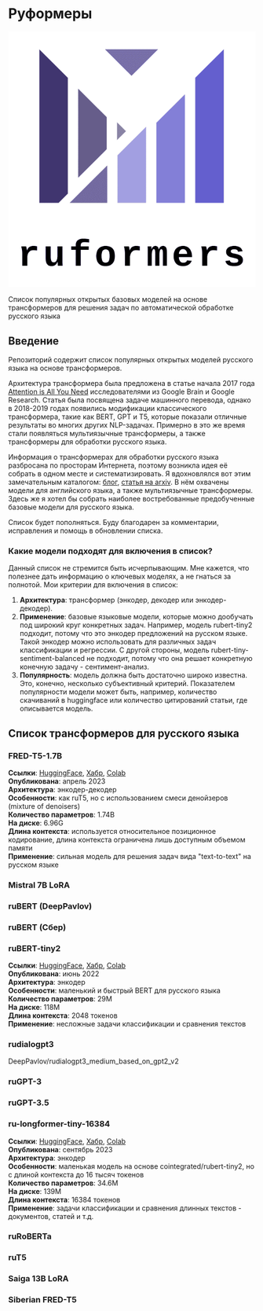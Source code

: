 # Руформеры

![logo_cr.png](logo_cr.png)  

Список популярных открытых базовых моделей на основе трансформеров для решения задач по автоматической обработке русского языка

## Введение

Репозиторий содержит список популярных открытых моделей русского языка на основе трансформеров.

Архитектура трансформера была предложена в статье начала 2017 года [Attention is All You Need](https://arxiv.org/abs/1706.03762) исследователями из Google Brain и Google Research. Статья была посвящена задаче машинного перевода, однако в 2018-2019 годах появились модификации классического трансформера, такие как BERT, GPT и T5, которые показали отличные результаты во многих других NLP-задачах. Примерно в это же время стали появляться мультиязычные трансформеры, а также трансформеры для обработки русского языка.

Информация о трансформерах для обработки русского языка разбросана по просторам Интернета, поэтому возникла идея её собрать в одном месте и систематизировать. Я вдохновлялся вот этим замечательным каталогом: [блог](https://amatriain.net/blog/transformer-models-an-introduction-and-catalog-2d1e9039f376/), [статья на arxiv](https://arxiv.org/abs/2302.07730).
В нём охвачены модели для английского языка, а также мультиязычные трансформеры. Здесь же я хотел бы собрать наиболее востребованные предобученные базовые модели для русского языка.

Список будет пополняться. Буду благодарен за комментарии, исправления и помощь в обновлении списка.

### Какие модели подходят для включения в список?  

Данный список не стремится быть исчерпывающим. Мне кажется, что полезнее дать информацию о ключевых моделях, а не гнаться за полнотой. Мои критерии для включения в список:

1. **Архитектура**: трансформер (энкодер, декодер или энкодер-декодер).  
2. **Применение**: базовые языковые модели, которые можно дообучать под широкий круг конкретных задач. Например, модель rubert-tiny2 подходит, потому что это энкодер предложений на русском языке. Такой энкодер можно использовать для различных задач классификации и регрессии. С другой стороны, модель rubert-tiny-sentiment-balanced не подходит, потому что она решает конкретную конечную задачу - сентимент-анализ.  
3. **Популярность**: модель должна быть достаточно широко известна. Это, конечно, несколько субъективный критерий. Показателем популярности модели может быть, например, количество скачиваний в huggingface или количество цитирований статьи, где описывается модель.  

## Список трансформеров для русского языка

### FRED-T5-1.7B

**Ссылки**: [HuggingFace](https://huggingface.co/ai-forever/FRED-T5-1.7B),
[Хабр](https://habr.com/ru/companies/sberdevices/articles/730088/),
[Colab]()  
**Опубликована**: апрель 2023  
**Архитектура**: энкодер-декодер  
**Особенности**: как ruT5, но с использованием смеси денойзеров (mixture of denoisers)  
**Количество параметров**: 1.74B  
**На диске**: 6.96G  
**Длина контекста**: используется относительное позиционное кодирование, длина контекста ограничена лишь доступным объемом памяти  
**Применение**: сильная модель для решения задач вида "text-to-text" на русском языке  

### Mistral 7B LoRA

### ruBERT (DeepPavlov)

### ruBERT (Сбер)

### ruBERT-tiny2

**Ссылки**: [HuggingFace](https://huggingface.co/cointegrated/rubert-tiny2),
[Хабр](https://habr.com/ru/articles/669674/),
[Colab](https://colab.research.google.com/drive/1mSWfIQ6PIlteLVZ9DKKpcorycgLIKZLf?usp=sharing)  
**Опубликована**: июнь 2022  
**Архитектура**: энкодер  
**Особенности**: маленький и быстрый BERT для русского языка  
**Количество параметров**: 29M  
**На диске**: 118М  
**Длина контекста**: 2048 токенов  
**Применение**: несложные задачи классификации и сравнения текстов

### rudialogpt3

DeepPavlov/rudialogpt3_medium_based_on_gpt2_v2

### ruGPT-3

### ruGPT-3.5

### ru-longformer-tiny-16384

**Ссылки**: [HuggingFace](https://huggingface.co/kazzand/ru-longformer-tiny-16384),
[Хабр](https://habr.com/ru/companies/ru_mts/articles/761116/),
[Colab](https://colab.research.google.com/drive/1qownYBbct6sZkP3kACXeSDijg0Q1nxBo?usp=sharing)  
**Опубликована**: сентябрь 2023  
**Архитектура**: энкодер  
**Особенности**: маленькая модель на основе cointegrated/rubert-tiny2, но с длиной контекста до 16 тысяч токенов  
**Количество параметров**: 34.6М  
**На диске**: 139М  
**Длина контекста**: 16384 токенов  
**Применение**: задачи классификации и сравнения длинных текстов - документов, статей и т.д.  

### ruRoBERTa

### ruT5

### Saiga 13B LoRA

### Siberian FRED-T5
